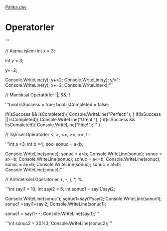 [Patika.dev](www.patika.dev)

# Operatorler


'''

// Atama işlemi 
int x = 3;

int y = 3;

y+=2;

Console.WriteLine(y);
y+=2;
Console.WriteLine(y);
y/=1;
Console.WriteLine(y);
x+=2;
Console.WriteLine(x);'''

// Mantıksal Operatörler ||, &&, !

'''bool isSuccess = true;
bool isCompleted = false;

if(isSuccess && isCompleted){
    Console.WriteLine("Perfect!");
}
if(isSuccess || isCompleted){
    Console.WriteLine("Great!");
}
if(isSuccess && !isCompleted){
    Console.WriteLine("Fine!");'''
}

// Ilişkisel Operatorler <, >, <=, >=, ==, !=

'''int a =3;
int b =4;
bool sonuc = a<b;

Console.WriteLine(sonuc);
sonuc = a>b;
Console.WriteLine(sonuc);
sonuc = a>=b;
Console.WriteLine(sonuc);
sonuc = a<=b;
Console.WriteLine(sonuc);
sonuc = a==b;
Console.WriteLine(sonuc);
sonuc = a!=b;
Console.WriteLine(sonuc);'''



// Aritmetiksel Operatorler  +, -, /, *, %

'''int sayi1 = 10;
int sayi2 = 5;
int sonuc1 =  sayi1/sayi2;

Console.WriteLine(sonuc1);
sonuc1=sayi1*sayi2;
Console.WriteLine(sonuc1);
sonuc1 =sayi1+sayi2;
Console.WriteLine(sonuc1);

sonuc1 = sayi1++;
Console.WriteLine(sayi1);'''

'''int sonuc2 = 20%3;
Console.WriteLine(sonuc2);'''





